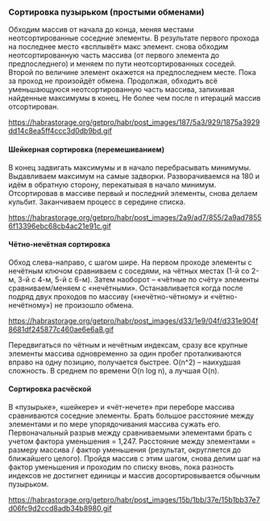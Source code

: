 ### Сортировка пузырьком (простыми обменами)

Обходим массив от начала до конца, меняя местами неотсортированные соседние элементы. В результате первого прохода на последнее место «всплывёт» макс элемент. снова обходим неотсортированную часть массива (от первого элемента до предпоследнего) и меняем по пути неотсортированных соседей. Второй по величине элемент окажется на предпоследнем месте. Пока за проход не произойдёт обмена. Продолжая, обходить всё уменьшающуюся неотсортированную часть массива, запихивая найденные максимумы в конец. Не более чем после n итераций массив отсортирован.

https://habrastorage.org/getpro/habr/post_images/187/5a3/929/1875a3929dd14c8ea5ff4ccc3d0db9bd.gif

#### Шейкерная сортировка (перемешиванием)

В конец задвигать максимумы и в начало перебрасывать минимумы. Выдавливаем максимум на самые задворки. Разворачиваемся на 180 и идём в обратную сторону,  перекатывая в начало минимум. Отсортировав в массиве первый и последний элементы, снова делаем кульбит. Заканчиваем процесс в середине списка. 

https://habrastorage.org/getpro/habr/post_images/2a9/ad7/855/2a9ad78556f13396ebc68cb4ac21e91c.gif

#### Чётно-нечётная сортировка

Обход слева-направо, с шагом шире. На первом проходе элементы с нечётным ключом сравниваем с соседями, на чётных местах (1-й со 2-м, 3-й с 4-м, 5-й с 6-м). Затем наоборот – «чётные по счёту» элементы сравниваем/меняем с «нечётными». Останавливается когда после подряд двух проходов по массиву («нечётно-чётному» и «чётно-нечётному») не произошло обмена.

https://habrastorage.org/getpro/habr/post_images/d33/1e9/04f/d331e904f8681df245877c460ae6e6a8.gif

Передвигаться по чётным и нечётным индексам, сразу все крупные элементы массива одновременно за один пробег проталкиваются вправо на одну позицию, получается быстрее.
O(n^2) – наихудшая сложность. В среднем по времени O(n log n), а лучшая O(n).

#### Сортировка расчёской

В «пузырьке», «шейкере» и «чёт-нечете» при переборе массива сравниваются соседние элементы. Брать большое расстояние между  элементами и по мере упорядочивания массива сужать его.
Первоначальный разрыв между сравниваемыми элементами брать с учетом фактора уменьшения = 1,247. Расстояние между элементами = размеру массива / фактор уменьшения (результат, округляется до ближайшего целого). 
Пройдя массив с этим шагом, снова делим шаг на фактор уменьшения и проходим по списку вновь, пока разность индексов не достигнет единицы и массив досортировывается обычным пузырьком.

https://habrastorage.org/getpro/habr/post_images/15b/1bb/37e/15b1bb37e7d06fc9d2ccd8adb34b8980.gif
